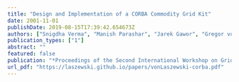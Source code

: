 ```yaml
---
title: "Design and Implementation of a CORBA Commodity Grid Kit"
date: 2001-11-01
publishDate: 2019-08-15T17:39:42.654673Z
authors: ["Snigdha Verma", "Manish Parashar", "Jarek Gawor", "Gregor von Laszewski"]
publication_types: ["1"]
abstract: ""
featured: false
publication: "*Proceedings of the Second International Workshop on Grid Computing (GRID'01)*"
url_pdf: "https://laszewski.github.io/papers/vonLaszewski-corba.pdf"
---
```


